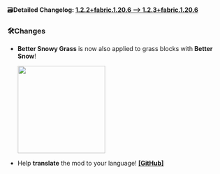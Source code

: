 🗃️**Detailed Changelog: [1.2.2+fabric.1.20.6 --> 1.2.3+fabric.1.20.6](https://github.com/UltimatChamp/BetterGrassify/compare/1.2.2+fabric.1.20.6...1.2.3+fabric.1.20.6)**

### 🛠️Changes

- **Better Snowy Grass** is now also applied to grass blocks with **Better Snow**!

  <img src="https://github.com/user-attachments/assets/479b4170-4137-4488-a2d9-f88895fb26a5" width="200px" />
- Help **translate** the mod to your language! [**[GitHub]**](https://github.com/UltimatChamp/BetterGrassify)
